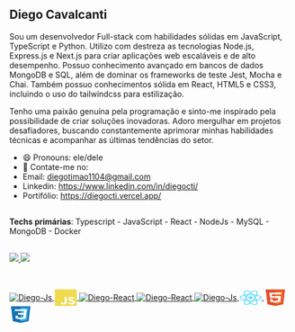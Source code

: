 ## Diego Cavalcanti

Sou um desenvolvedor Full-stack com habilidades sólidas em JavaScript, TypeScript e Python. Utilizo com destreza as tecnologias Node.js, Express.js e Next.js para criar aplicações web escaláveis e de alto desempenho. Possuo conhecimento avançado em bancos de dados MongoDB e SQL, além de dominar os frameworks de teste Jest, Mocha e Chai. Também possuo conhecimentos sólida em React, HTML5 e CSS3, incluindo o uso do tailwindcss para estilização.

Tenho uma paixão genuína pela programação e sinto-me inspirado pela possibilidade de criar soluções inovadoras. Adoro mergulhar em projetos desafiadores, buscando constantemente aprimorar minhas habilidades técnicas e acompanhar as últimas tendências do setor.



- 😄 Pronouns: ele/dele
- 💬 Contate-me no: 
- Email: diegotimao1104@gmail.com
- Linkedin: https://www.linkedin.com/in/diegocti/
- Portifólio: https://diegocti.vercel.app/

##

**Techs primárias**: Typescript - JavaScript - React - NodeJs - MySQL - MongoDB - Docker

## 
<div style="display: inline_block">
  <a href="diegotimao">
  <img height="155em" src="https://github-readme-stats.vercel.app/api?username=diegotimao&show_icons=true&theme=buefy&include_all_commits=true&count_private=false"/>
  <img height="155em" src="https://github-readme-stats.vercel.app/api/top-langs/?username=diegotimao&layout=compact&langs_count=16&theme=buefy"/>
</div>
  
 ## 
    
<div style="display: inline_block align: "center""><br>
 <img align="center" alt="Diego-Js" height="30" width="40" src="https://cdn.jsdelivr.net/gh/devicons/devicon/icons/nodejs/nodejs-original.svg" />
<img align="center" alt="Diego-Js" height="30" width="40" src="https://raw.githubusercontent.com/devicons/devicon/master/icons/javascript/javascript-plain.svg">
<img  align="center" alt="Diego-React" height="30" width="40" src="https://cdn.jsdelivr.net/gh/devicons/devicon/icons/typescript/typescript-original.svg" />
<img align="center" alt="Diego-React" height="30" width="40" src="https://cdn.jsdelivr.net/gh/devicons/devicon/icons/mysql/mysql-plain-wordmark.svg" />
<img align="center" alt="Diego-Js" height="30" width="40" src="https://cdn.jsdelivr.net/gh/devicons/devicon/icons/docker/docker-original-wordmark.svg" />
<img align="center" alt="Diego-React" height="30" width="40" src="https://raw.githubusercontent.com/devicons/devicon/master/icons/react/react-original.svg">
  <img align="center" alt="Diego-HTML" height="30" width="40" src="https://raw.githubusercontent.com/devicons/devicon/master/icons/html5/html5-original.svg">
  <img align="center" alt="Rafa-CSS" height="30" width="40" src="https://raw.githubusercontent.com/devicons/devicon/master/icons/css3/css3-original.svg">
</div>
